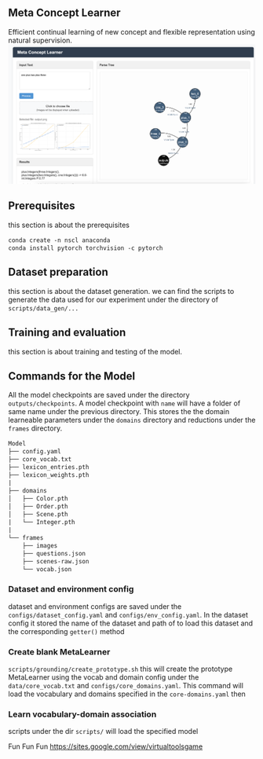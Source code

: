 
## Meta Concept Learner
Efficient continual learning of new concept and flexible representation using natural supervision.
![image](outputs/example.png)

## Prerequisites
this section is about the prerequisites

```
conda create -n nscl anaconda
conda install pytorch torchvision -c pytorch
```

## Dataset preparation
this section is about the dataset generation.
we can find the scripts to generate the data used for our experiment under the directory of 
`scripts/data_gen/...`


## Training and evaluation
this section is about training and testing of the model.

## Commands for the Model
All the model checkpoints are saved under the directory `outputs/checkpoints`. A model checkpoint with $\texttt{name}$ will have a folder of same name under the previous directory. This stores the the domain learneable parameters under the `domains` directory and reductions under the `frames` directory.
```
Model
├── config.yaml
├── core_vocab.txt
├── lexicon_entries.pth
├── lexicon_weights.pth
|
├── domains
│   ├── Color.pth
│   ├── Order.pth
│   ├── Scene.pth
|   └── Integer.pth
|
└── frames
    ├── images
    ├── questions.json
    ├── scenes-raw.json
    └── vocab.json
```
### Dataset and environment config
dataset and  environment configs are saved under the `configs/dataset_config.yaml` and `configs/env_config.yaml`. In the dataset config it stored the name of the dataset and path of to load this dataset and the corresponding $\texttt{getter()}$ method

### Create blank MetaLearner
`scripts/grounding/create_prototype.sh` this will create the prototype MetaLearner using the vocab and domain config under the `data/core_vocab.txt` and `configs/core_domains.yaml`. This command will load the vocabulary and domains specified in the  $\texttt{core-domains.yaml}$  then 

### Learn vocabulary-domain association
scripts under the dir `scripts/` will load the specified model

Fun Fun Fun
https://sites.google.com/view/virtualtoolsgame